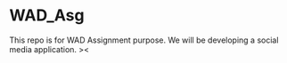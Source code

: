 # WAD_Asg
This repo is for WAD Assignment purpose. We will be developing a social media application. ><
